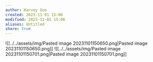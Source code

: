 ```yaml
---
author: Harvey Guo
created: 2023-11-01 15:06
modified: 2023-11-01 15:06
aliases: Untitled
share: true
---
```

![[../../assets/img/Pasted image 20231101150650.png|Pasted image 20231101150650.png]]
![[../../assets/img/Pasted image 20231101150701.png|Pasted image 20231101150701.png]]
